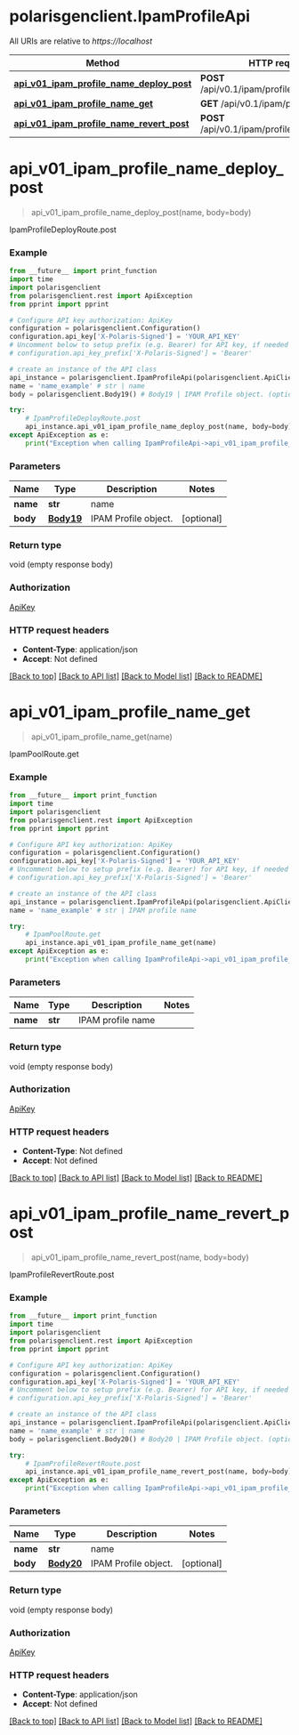 # polarisgenclient.IpamProfileApi

All URIs are relative to *https://localhost*

Method | HTTP request | Description
------------- | ------------- | -------------
[**api_v01_ipam_profile_name_deploy_post**](IpamProfileApi.md#api_v01_ipam_profile_name_deploy_post) | **POST** /api/v0.1/ipam/profile/{name}/deploy | IpamProfileDeployRoute.post
[**api_v01_ipam_profile_name_get**](IpamProfileApi.md#api_v01_ipam_profile_name_get) | **GET** /api/v0.1/ipam/profile/{name} | IpamPoolRoute.get
[**api_v01_ipam_profile_name_revert_post**](IpamProfileApi.md#api_v01_ipam_profile_name_revert_post) | **POST** /api/v0.1/ipam/profile/{name}/revert | IpamProfileRevertRoute.post


# **api_v01_ipam_profile_name_deploy_post**
> api_v01_ipam_profile_name_deploy_post(name, body=body)

IpamProfileDeployRoute.post

### Example
```python
from __future__ import print_function
import time
import polarisgenclient
from polarisgenclient.rest import ApiException
from pprint import pprint

# Configure API key authorization: ApiKey
configuration = polarisgenclient.Configuration()
configuration.api_key['X-Polaris-Signed'] = 'YOUR_API_KEY'
# Uncomment below to setup prefix (e.g. Bearer) for API key, if needed
# configuration.api_key_prefix['X-Polaris-Signed'] = 'Bearer'

# create an instance of the API class
api_instance = polarisgenclient.IpamProfileApi(polarisgenclient.ApiClient(configuration))
name = 'name_example' # str | name
body = polarisgenclient.Body19() # Body19 | IPAM Profile object. (optional)

try:
    # IpamProfileDeployRoute.post
    api_instance.api_v01_ipam_profile_name_deploy_post(name, body=body)
except ApiException as e:
    print("Exception when calling IpamProfileApi->api_v01_ipam_profile_name_deploy_post: %s\n" % e)
```

### Parameters

Name | Type | Description  | Notes
------------- | ------------- | ------------- | -------------
 **name** | **str**| name | 
 **body** | [**Body19**](Body19.md)| IPAM Profile object. | [optional] 

### Return type

void (empty response body)

### Authorization

[ApiKey](../README.md#ApiKey)

### HTTP request headers

 - **Content-Type**: application/json
 - **Accept**: Not defined

[[Back to top]](#) [[Back to API list]](../README.md#documentation-for-api-endpoints) [[Back to Model list]](../README.md#documentation-for-models) [[Back to README]](../README.md)

# **api_v01_ipam_profile_name_get**
> api_v01_ipam_profile_name_get(name)

IpamPoolRoute.get

### Example
```python
from __future__ import print_function
import time
import polarisgenclient
from polarisgenclient.rest import ApiException
from pprint import pprint

# Configure API key authorization: ApiKey
configuration = polarisgenclient.Configuration()
configuration.api_key['X-Polaris-Signed'] = 'YOUR_API_KEY'
# Uncomment below to setup prefix (e.g. Bearer) for API key, if needed
# configuration.api_key_prefix['X-Polaris-Signed'] = 'Bearer'

# create an instance of the API class
api_instance = polarisgenclient.IpamProfileApi(polarisgenclient.ApiClient(configuration))
name = 'name_example' # str | IPAM profile name

try:
    # IpamPoolRoute.get
    api_instance.api_v01_ipam_profile_name_get(name)
except ApiException as e:
    print("Exception when calling IpamProfileApi->api_v01_ipam_profile_name_get: %s\n" % e)
```

### Parameters

Name | Type | Description  | Notes
------------- | ------------- | ------------- | -------------
 **name** | **str**| IPAM profile name | 

### Return type

void (empty response body)

### Authorization

[ApiKey](../README.md#ApiKey)

### HTTP request headers

 - **Content-Type**: Not defined
 - **Accept**: Not defined

[[Back to top]](#) [[Back to API list]](../README.md#documentation-for-api-endpoints) [[Back to Model list]](../README.md#documentation-for-models) [[Back to README]](../README.md)

# **api_v01_ipam_profile_name_revert_post**
> api_v01_ipam_profile_name_revert_post(name, body=body)

IpamProfileRevertRoute.post

### Example
```python
from __future__ import print_function
import time
import polarisgenclient
from polarisgenclient.rest import ApiException
from pprint import pprint

# Configure API key authorization: ApiKey
configuration = polarisgenclient.Configuration()
configuration.api_key['X-Polaris-Signed'] = 'YOUR_API_KEY'
# Uncomment below to setup prefix (e.g. Bearer) for API key, if needed
# configuration.api_key_prefix['X-Polaris-Signed'] = 'Bearer'

# create an instance of the API class
api_instance = polarisgenclient.IpamProfileApi(polarisgenclient.ApiClient(configuration))
name = 'name_example' # str | name
body = polarisgenclient.Body20() # Body20 | IPAM Profile object. (optional)

try:
    # IpamProfileRevertRoute.post
    api_instance.api_v01_ipam_profile_name_revert_post(name, body=body)
except ApiException as e:
    print("Exception when calling IpamProfileApi->api_v01_ipam_profile_name_revert_post: %s\n" % e)
```

### Parameters

Name | Type | Description  | Notes
------------- | ------------- | ------------- | -------------
 **name** | **str**| name | 
 **body** | [**Body20**](Body20.md)| IPAM Profile object. | [optional] 

### Return type

void (empty response body)

### Authorization

[ApiKey](../README.md#ApiKey)

### HTTP request headers

 - **Content-Type**: application/json
 - **Accept**: Not defined

[[Back to top]](#) [[Back to API list]](../README.md#documentation-for-api-endpoints) [[Back to Model list]](../README.md#documentation-for-models) [[Back to README]](../README.md)

